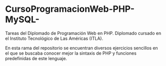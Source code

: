 # CursoProgramacionWeb-PHP-MySQL-
Tareas del Diplomado de Programación Web en PHP. Diplomado cursado en el Instituto Tecnológico de Las Américas (ITLA).

En esta rama del repositorio se encuentran diversos ejercicios sencillos en el que se buscaba conocer mejor la sintaxis de PHP y funciones predefinidas de este lenguaje.
